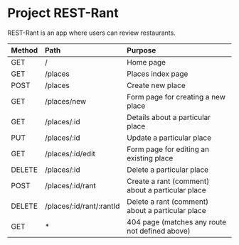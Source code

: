 # Project REST-Rant

REST-Rant is an app where users can review restaurants.

| Method  | Path | Purpose |
| :------- | :---- | :------- |
| GET | /  | Home page |
| GET | /places | Places index page |
| POST | /places  | Create new place |
| GET | /places/new | Form page for creating a new place |
| GET | /places/:id | Details about a particular place |
| PUT | /places/:id | Update a particular place |
| GET | /places/:id/edit | Form page for editing an existing place |
| DELETE | /places/:id | Delete a particular place |
| POST | /places/:id/rant | Create a rant (comment) about a particular place |
| DELETE | /places/:id/rant/:rantId | Delete a rant (comment) about a particular place |
| GET | * | 404 page (matches any route not defined above) |